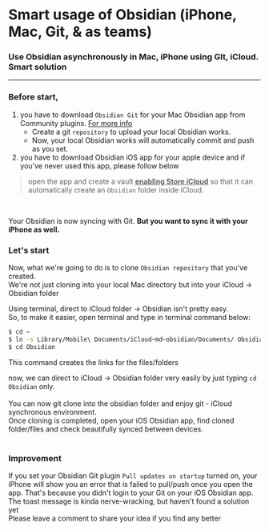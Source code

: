 # Smart usage of Obsidian (iPhone, Mac, Git, & as teams)
### Use Obsidian asynchronously in Mac, iPhone using GIt, iCloud. Smart solution
---
### Before start, 

1. you have to download `Obsidian Git` for your Mac Obsidian app from Community plugins. [For more info](https://github.com/denolehov/obsidian-git)
   - Create a git `repository` to upload your local Obsidian works.
   - Now, your local Obsidian works will automatically commit and push as you set.
2. you have to download Obsidian iOS app for your apple device and if you've never used this app, please follow below

>open the app and create a vault **<u>enabling Store iCloud</u>** so that it can automatically create an `Obsidian` folder inside iCloud.


<br>

Your Obsidian is now syncing with Git. __But you want to sync it with your iPhone as well.__

### Let's start

Now, what we're going to do is to clone `Obsidian repository` that you've created. <br>
We're not just cloning into your local Mac directory but into your iCloud -> Obsidian folder

Using terminal, direct to iCloud folder -> Obsidian isn't pretty easy. <br>
So, to make it easier, open terminal and type in terminal command below:

````bash
$ cd ~
$ ln -s Library/Mobile\ Documents/iCloud~md~obsidian/Documents/ Obsidian
$ cd Obsidian
````
This command creates the links for the files/folders

now, we can direct to iCloud -> Obsidian folder very easily by just typing `cd Obsidian` only. <br> <br> 
You can now git clone into the obsidian folder and enjoy git - iCloud synchronous environment. <br> 
Once cloning is completed, open your iOS Obsidian app, find cloned folder/files and check beautifully synced between devices. <br> <br>


### Improvement

If you set your Obsidian Git plugin `Pull updates on startup` turned on, your iPhone will show you an error that is failed to pull/push once you open the app. That's because you didn't login to your Git on your iOS Obsidian app. <br>
The toast message is kinda nerve-wracking, but haven't found a solution yet <br>
Please leave a comment to share your idea if you find any better





